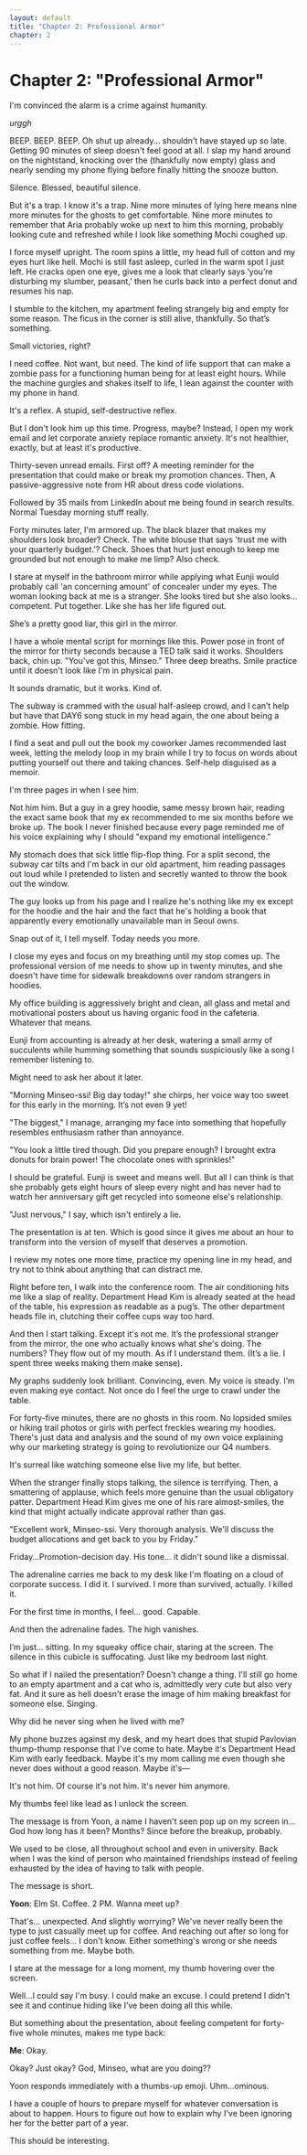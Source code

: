 ```yaml
---
layout: default
title: "Chapter 2: Professional Armor"
chapter: 2
---
```


# Chapter 2: "Professional Armor"

I'm convinced the alarm is a crime against humanity.

*urggh*

BEEP. BEEP. BEEP. Oh shut up already... shouldn't have stayed up so late. Getting 90 minutes of sleep doesn't feel good at all. I slap my hand around on the nightstand, knocking over the (thankfully now empty) glass and nearly sending my phone flying before finally hitting the snooze button.

Silence. Blessed, beautiful silence.

But it's a trap. I know it's a trap. Nine more minutes of lying here means nine more minutes for the ghosts to get comfortable. Nine more minutes to remember that Aria probably woke up next to him this morning, probably looking cute and refreshed while I look like something Mochi coughed up.

I force myself upright. The room spins a little, my head full of cotton and my eyes hurt like hell. Mochi is still fast asleep, curled in the warm spot I just left. He cracks open one eye, gives me a look that clearly says ‘you’re disturbing my slumber, peasant,’ then he curls back into a perfect donut and resumes his nap.

I stumble to the kitchen, my apartment feeling strangely big and empty for some reason. The ficus in the corner is still alive, thankfully. So that’s something. 

Small victories, right?

I need coffee. Not want, but need. The kind of life support that can make a zombie pass for a functioning human being for at least eight hours. While the machine gurgles and shakes itself to life, I lean against the counter with my phone in hand.

It's a reflex. A stupid, self-destructive reflex.

But I don't look him up this time. Progress, maybe? Instead, I open my work email and let corporate anxiety replace romantic anxiety. It's not healthier, exactly, but at least it's productive.

Thirty-seven unread emails. First off? A meeting reminder for the presentation that could make or break my promotion chances. Then, A passive-aggressive note from HR about dress code violations. 

Followed by 35 mails from LinkedIn about me being found in search results. Normal Tuesday morning stuff really.

Forty minutes later, I'm armored up. The black blazer that makes my shoulders look broader? Check. The white blouse that says 'trust me with your quarterly budget.'? Check. Shoes that hurt just enough to keep me grounded but not enough to make me limp? Also check. 

I stare at myself in the bathroom mirror while applying what Eunji would probably call 'an concerning amount' of concealer under my eyes. The woman looking back at me is a stranger. She looks tired but she also looks... competent. Put together. Like she has her life figured out.

She’s a pretty good liar, this girl in the mirror.

I have a whole mental script for mornings like this. Power pose in front of the mirror for thirty seconds because a TED talk said it works. Shoulders back, chin up. "You've got this, Minseo." Three deep breaths. Smile practice until it doesn't look like I'm in physical pain.

It sounds dramatic, but it works. Kind of.

The subway is crammed with the usual half-asleep crowd, and I can’t help but have that DAY6 song stuck in my head again, the one about being a zombie. How fitting. 

I find a seat and pull out the book my coworker James recommended last week, letting the melody loop in my brain while I try to focus on words about putting yourself out there and taking chances. Self-help disguised as a memoir.

I'm three pages in when I see him.

Not him him. But a guy in a grey hoodie, same messy brown hair, reading the exact same book that my ex recommended to me six months before we broke up. The book I never finished because every page reminded me of his voice explaining why I should "expand my emotional intelligence."

My stomach does that sick little flip-flop thing. For a split second, the subway car tilts and I'm back in our old apartment, him reading passages out loud while I pretended to listen and secretly wanted to throw the book out the window.

The guy looks up from his page and I realize he's nothing like my ex except for the hoodie and the hair and the fact that he's holding a book that apparently every emotionally unavailable man in Seoul owns.

Snap out of it, I tell myself. Today needs you more.

I close my eyes and focus on my breathing until my stop comes up. The professional version of me needs to show up in twenty minutes, and she doesn't have time for sidewalk breakdowns over random strangers in hoodies.

My office building is aggressively bright and clean, all glass and metal and motivational posters about us having organic food in the cafeteria. Whatever that means. 

Eunji from accounting is already at her desk, watering a small army of succulents while humming something that sounds suspiciously like a song I remember listening to. 

Might need to ask her about it later.

"Morning Minseo-ssi! Big day today!" she chirps, her voice way too sweet for this early in the morning. It’s not even 9 yet!

"The biggest," I manage, arranging my face into something that hopefully resembles enthusiasm rather than annoyance.

"You look a little tired though. Did you prepare enough? I brought extra donuts for brain power! The chocolate ones with sprinkles!"

I should be grateful. Eunji is sweet and means well. But all I can think is that she probably gets eight hours of sleep every night and has never had to watch her anniversary gift get recycled into someone else's relationship.

"Just nervous," I say, which isn't entirely a lie.

The presentation is at ten. Which is good since it gives me about an hour to transform into the version of myself that deserves a promotion. 

I review my notes one more time, practice my opening line in my head, and try not to think about anything that can distract me.

Right before ten, I walk into the conference room. The air conditioning hits me like a slap of reality. Department Head Kim is already seated at the head of the table, his expression as readable as a pug’s. The other department heads file in, clutching their coffee cups way too hard.

And then I start talking. Except it's not me. It’s the professional stranger from the mirror, the one who actually knows what she's doing. The numbers? They flow out of my mouth. As if I understand them. (It’s a lie. I spent three weeks making them make sense). 

My graphs suddenly look brilliant. Convincing, even. My voice is steady. I’m even making eye contact. Not once do I feel the urge to crawl under the table. 

For forty-five minutes, there are no ghosts in this room. No lopsided smiles or hiking trail photos or girls with perfect freckles wearing my hoodies. There's just data and analysis and the sound of my own voice explaining why our marketing strategy is going to revolutionize our Q4 numbers.

It's surreal like watching someone else live my life, but better.

When the stranger finally stops talking, the silence is terrifying. Then, a smattering of applause, which feels more genuine than the usual obligatory patter. Department Head Kim gives me one of his rare almost-smiles, the kind that might actually indicate approval rather than gas.

"Excellent work, Minseo-ssi. Very thorough analysis. We'll discuss the budget allocations and get back to you by Friday."

Friday…Promotion-decision day. His tone… it didn't sound like a dismissal. 

The adrenaline carries me back to my desk like I'm floating on a cloud of corporate success. I did it. I survived. I more than survived, actually. I killed it.

For the first time in months, I feel… good. Capable.

And then the adrenaline fades. The high vanishes.

I’m just... sitting. In my squeaky office chair, staring at the screen. The silence in this cubicle is suffocating. Just like my bedroom last night.

So what if I nailed the presentation? Doesn't change a thing. I'll still go home to an empty apartment and a cat who is, admittedly very cute but also very fat. And it sure as hell doesn't erase the image of him making breakfast for someone else. Singing.

Why did he never sing when he lived with me?

My phone buzzes against my desk, and my heart does that stupid Pavlovian thump-thump response that I've come to hate. Maybe it's Department Head Kim with early feedback. Maybe it's my mom calling me even though she never does without a good reason. Maybe it's—

It's not him. Of course it's not him. It's never him anymore.

My thumbs feel like lead as I unlock the screen.

The message is from Yoon, a name I haven't seen pop up on my screen in... God how long has it been? Months? Since before the breakup, probably. 

We used to be close, all throughout school and even in university. Back when I was the kind of person who maintained friendships instead of feeling exhausted by the idea of having to talk with people.

The message is short.

**Yoon**: Elm St. Coffee. 2 PM. Wanna meet up?

That's... unexpected. And slightly worrying? We've never really been the type to just casually meet up for coffee. And reaching out after so long for just coffee feels... I don't know. Either something's wrong or she needs something from me. Maybe both. 

I stare at the message for a long moment, my thumb hovering over the screen. 

Well…I could say I'm busy. I could make an excuse. I could pretend I didn't see it and continue hiding like I’ve been doing all this while.

But something about the presentation, about feeling competent for forty-five whole minutes, makes me type back:

**Me**: Okay.

Okay? Just okay? God, Minseo, what are you doing??

Yoon responds immediately with a thumbs-up emoji. Uhm…ominous.

I have a couple of hours to prepare myself for whatever conversation is about to happen. Hours to figure out how to explain why I've been ignoring her for the better part of a year.

This should be interesting.